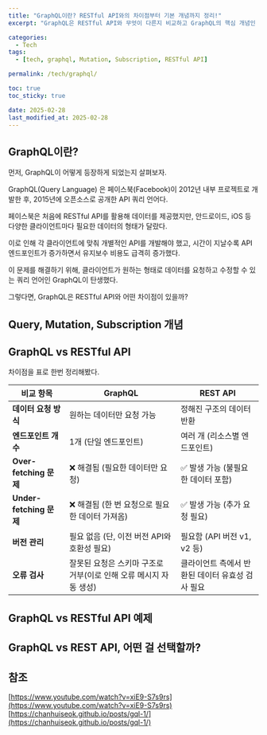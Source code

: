 ```yaml
---
title: "GraphQL이란? RESTful API와의 차이점부터 기본 개념까지 정리!"
excerpt: "GraphQL은 RESTful API와 무엇이 다른지 비교하고 GraphQL의 핵심 개념인 Query, Mutation, Subscription을 쉽게 정리!"

categories:
  - Tech
tags:
  - [tech, graphql, Mutation, Subscription, RESTful API]

permalink: /tech/graphql/

toc: true
toc_sticky: true

date: 2025-02-28
last_modified_at: 2025-02-28
---
```


## GraphQL이란?

먼저, GraphQL이 어떻게 등장하게 되었는지 살펴보자.

GraphQL(Query Language) 은 페이스북(Facebook)이 2012년 내부 프로젝트로 개발한 후, 2015년에 오픈소스로 공개한 API 쿼리 언어다.

페이스북은 처음에 RESTful API를 활용해 데이터를 제공했지만, 안드로이드, iOS 등 다양한 클라이언트마다 필요한 데이터의 형태가 달랐다.

이로 인해 각 클라이언트에 맞춰 개별적인 API를 개발해야 했고, 시간이 지날수록 API 엔드포인트가 증가하면서 유지보수 비용도 급격히 증가했다.

이 문제를 해결하기 위해, 클라이언트가 원하는 형태로 데이터를 요청하고 수정할 수 있는 쿼리 언어인 GraphQL이 탄생했다.

그렇다면, GraphQL은 RESTful API와 어떤 차이점이 있을까?

## Query, Mutation, Subscription 개념

## GraphQL vs RESTful API

차이점을 표로 한번 정리해봤다.

| 비교 항목         | GraphQL                             | REST API                             |
|------------------|----------------------------------|----------------------------------|
| **데이터 요청 방식** | 원하는 데이터만 요청 가능              | 정해진 구조의 데이터 반환              |
| **엔드포인트 개수** | 1개 (단일 엔드포인트)              | 여러 개 (리소스별 엔드포인트)          |
| **Over-fetching 문제** | ❌ 해결됨 (필요한 데이터만 요청)       | ✅ 발생 가능 (불필요한 데이터 포함)      |
| **Under-fetching 문제** | ❌ 해결됨 (한 번 요청으로 필요한 데이터 가져옴) | ✅ 발생 가능 (추가 요청 필요)       |
| **버전 관리**      | 필요 없음 (단, 이전 버전 API와 호환성 필요)          | 필요함 (API 버전 v1, v2 등)          |
| **오류 검사**  | 잘못된 요청은 스키마 구조로 거부(이로 인해 오류 메시지 자동 생성) | 클라이언트 측에서 반환된 데이터 유효성 검사 필요     |

## GraphQL vs RESTful API 예제

## GraphQL vs REST API, 어떤 걸 선택할까?

## 참조
[https://www.youtube.com/watch?v=xiE9-S7s9rs](https://www.youtube.com/watch?v=xiE9-S7s9rs)
[https://chanhuiseok.github.io/posts/gql-1/](https://chanhuiseok.github.io/posts/gql-1/)
